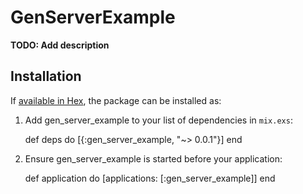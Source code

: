 # GenServerExample

**TODO: Add description**

## Installation

If [available in Hex](https://hex.pm/docs/publish), the package can be installed as:

  1. Add gen_server_example to your list of dependencies in `mix.exs`:

        def deps do
          [{:gen_server_example, "~> 0.0.1"}]
        end

  2. Ensure gen_server_example is started before your application:

        def application do
          [applications: [:gen_server_example]]
        end

